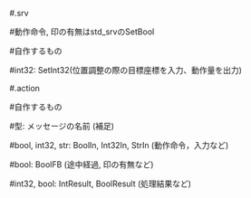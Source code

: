 #.srv

#動作命令, 印の有無はstd_srvのSetBool

#自作するもの

#int32: SetInt32(位置調整の際の目標座標を入力、動作量を出力)


#.action

#自作するもの

#型: メッセージの名前 (補足)

#bool, int32, str: BoolIn, Int32In, StrIn (動作命令，入力など) 

#bool: BoolFB (途中経過, 印の有無など)

#int32, bool: IntResult, BoolResult (処理結果など)
